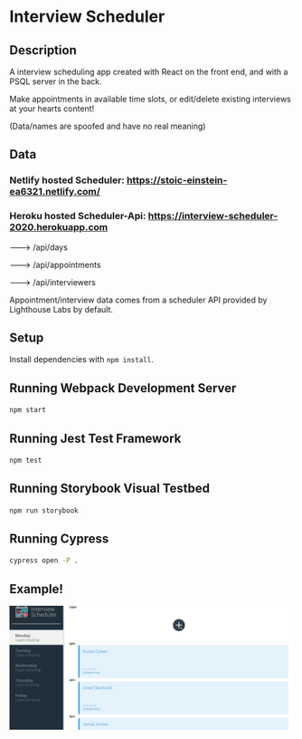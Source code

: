 # Interview Scheduler

## Description

 A interview scheduling app created with React on the front end, and with a PSQL server in the back.

 Make appointments in available time slots, or edit/delete existing interviews at your hearts content!

 (Data/names are spoofed and have no real meaning)

## Data


 ### Netlify hosted Scheduler: https://stoic-einstein-ea6321.netlify.com/

 ### Heroku hosted Scheduler-Api: https://interview-scheduler-2020.herokuapp.com

 ---> /api/days

 ---> /api/appointments

 ---> /api/interviewers

  Appointment/interview data comes from a scheduler API provided by Lighthouse Labs by default. 
  
## Setup

Install dependencies with `npm install`.



## Running Webpack Development Server

```sh
npm start
```

## Running Jest Test Framework

```sh
npm test
```

## Running Storybook Visual Testbed

```sh
npm run storybook
```
## Running Cypress 

```sh
cypress open -P .
```

## Example!

![](public/images/scheduler.gif)

